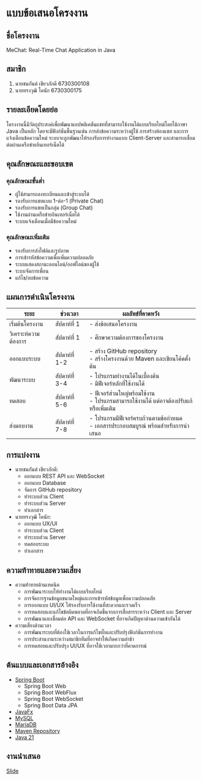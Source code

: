 # แบบข้อเสนอโครงงาน

## ชื่อโครงงาน

MeChat: Real-Time Chat Application in Java
## สมาชิก

1. นายชนกันต์ เขียวภักดี 6730300108
2. นายทรงวุฒิ โคนัก 6730300175

## รายละเอียดโดยย่อ

โครงงานนี้มีวัตถุประสงค์เพื่อพัฒนาแอปพลิเคชันแชทที่สามารถใช้งานได้แบบเรียลไทม์โดยใช้ภาษา Java เป็นหลัก โดยจะมีฟังก์ชันพื้นฐานเช่น การส่งข้อความระหว่างผู้ใช้ การสร้างห้องแชท และการแจ้งเตือนข้อความใหม่ ระบบจะถูกพัฒนาให้รองรับการทำงานแบบ Client-Server และสามารถเชื่อมต่อผ่านเครือข่ายอินเทอร์เน็ตได้

## คุณลักษณะและขอบเขต

### คุณลักษณะขั้นต่ำ

- ผู้ใช้สามารถลงทะเบียนและเข้าสู่ระบบได้
- รองรับการแชทแบบ 1-ต่อ-1 (Private Chat)
- รองรับการแชทเป็นกลุ่ม (Group Chat)
- ใช้งานผ่านเครือข่ายอินเทอร์เน็ตได้
- ระบบแจ้งเตือนเมื่อมีข้อความใหม่

### คุณลักษณะเพิ่มเติม

- รองรับการส่งไฟล์และรูปภาพ
- การเข้ารหัสข้อความเพื่อเพิ่มความปลอดภัย
- ระบบแสดงสถานะออนไลน์/ออฟไลน์ของผู้ใช้
- ระบบจัดการเพื่อน
- แก้ไข/ลบข้อความ

## แผนการดำเนินโครงงาน

| **ระยะ** | **ช่วงเวลา** | **ผลลัพธ์ที่คาดหวัง** |
|----------|------------|------------------|
| เริ่มต้นโครงงาน | สัปดาห์ที่ 1 | - ส่งข้อเสนอโครงงาน |
| วิเคราะห์ความต้องการ | สัปดาห์ที่ 1 | - ศึกษาความต้องการของโครงงาน |
| ออกแบบระบบ | สัปดาห์ที่ 1-2 | - สร้าง GitHub repository <br> - สร้างโครงงานด้วย Maven และเขียนโค้ดตั้งต้น |
| พัฒนาระบบ | สัปดาห์ที่ 3-4 | - โปรแกรมทำงานได้ในเบื้องต้น <br> - มีฟีเจอร์หลักที่ใช้งานได้ |
| ทดสอบ | สัปดาห์ที่ 5-6 | - ฟีเจอร์ส่วนใหญ่พร้อมใช้งาน <br> - โปรแกรมสามารถใช้งานได้ แต่อาจต้องปรับแก้หรือเพิ่มเติม |
| ส่งมอบงาน | สัปดาห์ที่ 7-8 | - โปรแกรมมีฟีเจอร์ครบถ้วนตามข้อกำหนด <br> - เอกสารประกอบสมบูรณ์ พร้อมสำหรับการนำเสนอ |

## การแบ่งงาน

- นายชนกันต์ เขียวภักดี:
	- ออกแบบ REST API และ WebSocket
    - ออกแบบ Database
    - จัดการ GitHub repository
    - ทำระบบส่วน Client
    - ทำระบบส่วน Server
    - ทำเอกสาร
- นายทรงวุฒิ โคนัก:
    - ออกแบบ UX/UI
    - ทำระบบส่วน Client
    - ทำระบบส่วน Server
    - ทดสอบระบบ
    - ทำเอกสาร

## ความท้าทายและความเสี่ยง

- ความท้าทายด้านเทคนิค
    - การพัฒนาระบบให้ทำงานได้แบบเรียลไทม์
    - การจัดการฐานข้อมูลขนาดใหญ่และการเข้ารหัสข้อมูลเพื่อความปลอดภัย
    - การออกแบบ UI/UX ให้รองรับการใช้งานที่สะดวกและรวดเร็ว
    - การทดสอบและแก้ไขข้อผิดพลาดที่อาจเกิดขึ้นจากการสื่อสารระหว่าง Client และ Server
    - การพัฒนาและเชื่อมต่อ API และ WebSocket ที่อาจเกิดปัญหาด้านความเข้ากันได้
- ความเสี่ยงด้านเวลา
    - การพัฒนาระบบที่ต้องใช้เวลาในการแก้ไขบั๊กและปรับปรุงฟังก์ชันการทำงาน
    - การประสานงานระหว่างสมาชิกทีมที่อาจทำให้เกิดความล่าช้า
    - การทดสอบและปรับปรุง UI/UX ที่อาจใช้เวลามากกว่าที่คาดการณ์

## ต้นแบบและเอกสารอ้างอิง

- [Spring Boot](https://docs.spring.io/spring-boot)
  - Spring Boot Web
  - Spring Boot WebFlux
  - Spring Boot WebSocket
  - Spring Boot Data JPA
- [JavaFx](https://fxdocs.github.io/docs/html5)
- [MySQL](https://w3schools.com/MySQL)
- [MariaDB](https://mariadb.com/kb/en/about-mariadb-connector-j)
- [Maven Repository](https://mvnrepository.com)
- [Java 21](https://docs.oracle.com/en/java/javase/21)

## งานนำเสนอ
[Slide](https://www.canva.com/design/DAGhauw1ILA/mFspp8oLcBjjJQ_yRsH56w/view?utm_content=DAGhauw1ILA&utm_campaign=designshare&utm_medium=link2&utm_source=uniquelinks&utlId=h51a1fb10b0)

